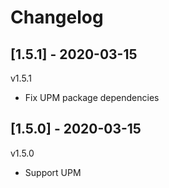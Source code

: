 # Changelog

## [1.5.1] - 2020-03-15

v1.5.1

* Fix UPM package dependencies

## [1.5.0] - 2020-03-15

v1.5.0

* Support UPM
